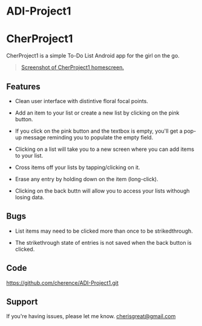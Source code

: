# ADI-Project1

CherProject1
============

CherProject1 is a simple To-Do List Android app for the girl on the go.

<blockquote class="imgur-embed-pub" lang="en" data-id="bVjEH9T"><a href="//imgur.com/bVjEH9T">Screenshot of CherProject1 homescreen.</a></blockquote><script async src="//s.imgur.com/min/embed.js" charset="utf-8"></script>


Features
--------

- Clean user interface with distintive floral focal points.

- Add an item to your list or create a new list by clicking on the pink button.

- If you click on the pink button and the textbox is empty, you'll get a pop-up message reminding you to populate the empty field.

- Clicking on a list will take you to a new screen where you can add items to your list.

- Cross items off your lists by tapping/clicking on it.

- Erase any entry by holding down on the item (long-click).

- Clicking on the back buttn will allow you to access your lists withough losing data.


Bugs
----

- List items may need to be clicked more than once to be strikedthrough.

- The strikethrough state of entries is not saved when the back button is clicked.


Code
----
https://github.com/cherence/ADI-Project1.git


Support
-------

If you're having issues, please let me know. 
cherisgreat@gmail.com





